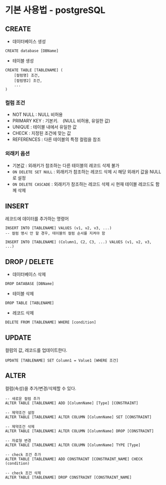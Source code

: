 # 기본 사용법 - postgreSQL

## CREATE

* 데이터베이스 생성
```
CREATE database [DBName]
```

* 테이블 생성
```
CREATE TABLE [TABLENAME] (
    [컬럼명] 조건,
    [컬럼명2] 조건,
    ...
)
```

### 컬럼 조건
* NOT NULL : NULL 비허용
* PRIMARY KEY : 기본키.　(NULL 비허용, 유일한 값)
* UNIQUE : 테이블 내에서 유일한 값
* CHECK : 지정된 조건에 맞는 값
* REFERENCES : 다른 테이블의 특정 컬럼을 참조

### 외래키 옵션
* 기본값 : 외래키가 참조하는 다른 테이블의 레코드 삭제 불가
* `ON DELETE SET NULL` : 외래키가 참조하는 레코드 삭제 시 해당 외래키 값을 NULL로 설정
* `ON DELETE CASCADE` : 외래키가 참조하는 레코드 삭제 시 현재 테이블 레코드도 함께 삭제

## INSERT 
레코드에 데이터를 추가하는 명령어
```
INSERT INTO [TABLENAME] VALUES (v1, v2, v3, ...) 
-- 컬럼 명시 안 할 경우, 테이블의 컬럼 순서를 지켜야 함

INSERT INTO [TABLENAME] (Column1, C2, C3, ...) VALUES (v1, v2, v3, ...)
```

## DROP / DELETE
* 데이터베이스 삭제
```
DROP DATABASE [DBName]
```
* 테이블 삭제
```
DROP TABLE [TABLENAME]
```
* 레코드 삭제
```
DELETE FROM [TABLENAME] WHERE [condition]
```

## UPDATE 
컬럼의 값, 레코드를 업데이트한다.
```
UPDATE [TABLENAME] SET Column1 = Value1 [WHERE 조건]
```

## ALTER
컬럼(속성)을 추가/변경/삭제할 수 있다.

```
-- 새로운 컬럼 추가
ALTER TABLE [TABLENAME] ADD [ColumnName] [Type] [CONSTRAINT]

-- 제약조건 설정
ALTER TABLE [TABLENAME] ALTER COLUMN [ColumnName] SET [CONSTRAINT]

-- 제약조건 삭제
ALTER TABLE [TABLENAME] ALTER COLUMN [ColumnName] DROP [CONSTRAINT]

-- 자료형 변경
ALTER TABLE [TABLENAME] ALTER COLUMN [ColumnName] TYPE [Type] 

-- check 조건 추가
ALTER TABLE [TABLENAME] ADD CONSTRAINT [CONSTRAINT_NAME] CHECK (condition)

-- check 조건 삭제
ALTER TABLE [TABLENAME] DROP CONSTRAINT [CONSTRAINT_NAME]
```